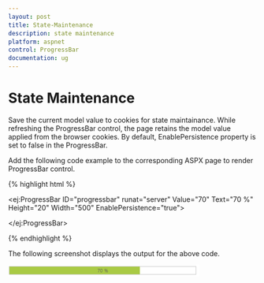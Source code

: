 ```yaml
---
layout: post
title: State-Maintenance
description: state maintenance
platform: aspnet
control: ProgressBar
documentation: ug
---
```


# State Maintenance

Save the current model value to cookies for state maintainance. While refreshing the ProgressBar control, the page retains the 
model value applied from the browser cookies. By default, EnablePersistence property is set to false in the ProgressBar.

Add the following code example to the corresponding ASPX page to render ProgressBar control.

{% highlight html %}



<ej:ProgressBar ID="progressbar" runat="server" Value="70" Text="70 %"   Height="20" Width="500" EnablePersistence="true">

</ej:ProgressBar>


{% endhighlight %}

The following screenshot displays the output for the above code.

![](State-Maintenance_images/State-Maintenance_img1.png)




